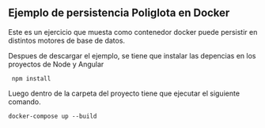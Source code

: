 ## Ejemplo de persistencia Poliglota en Docker

Este es un ejercicio que muesta como contenedor docker puede persistir en distintos motores de base de datos.


Despues de descargar el ejemplo, se tiene que instalar las depencias en los proyectos de Node y Angular

```
 npm install
```
Luego dentro de la carpeta del proyecto tiene que ejecutar el siguiente comando.

```
docker-compose up --build
```